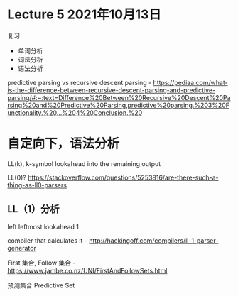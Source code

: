 # Lecture 5 2021年10月13日

复习

- 单词分析
- 词法分析
- 语法分析

predictive parsing vs recursive descent parsing - https://pediaa.com/what-is-the-difference-between-recursive-descent-parsing-and-predictive-parsing/#:~:text=Difference%20Between%20Recursive%20Descent%20Parsing%20and%20Predictive%20Parsing,predictive%20parsing.%203%20Functionality.%20...%204%20Conclusion.%20

# 自定向下，语法分析

LL(k), k-symbol lookahead into the remaining output

LL(0)? https://stackoverflow.com/questions/5253816/are-there-such-a-thing-as-ll0-parsers

## LL（1）分析

left leftmost lookahead 1

compiler that calculates it - http://hackingoff.com/compilers/ll-1-parser-generator

First 集合, Follow 集合 - https://www.jambe.co.nz/UNI/FirstAndFollowSets.html

预测集合 Predictive Set
